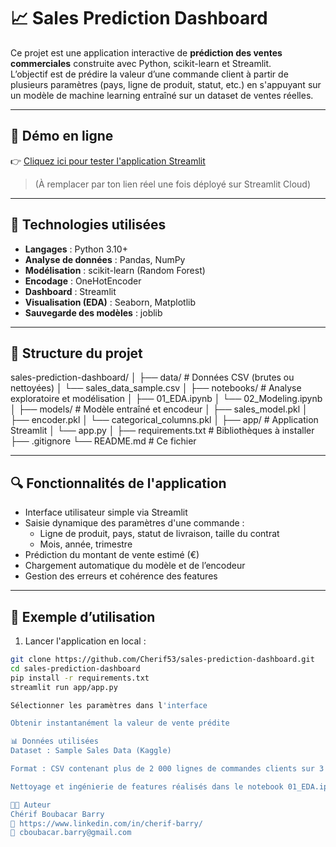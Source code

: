 # 📈 Sales Prediction Dashboard

Ce projet est une application interactive de **prédiction des ventes commerciales** construite avec Python, scikit-learn et Streamlit.  
L’objectif est de prédire la valeur d’une commande client à partir de plusieurs paramètres (pays, ligne de produit, statut, etc.) en s'appuyant sur un modèle de machine learning entraîné sur un dataset de ventes réelles.

---

## 🚀 Démo en ligne

👉 [Cliquez ici pour tester l'application Streamlit](https://your-app-url.streamlit.app)

> (À remplacer par ton lien réel une fois déployé sur Streamlit Cloud)

---

## 🧰 Technologies utilisées

- **Langages** : Python 3.10+
- **Analyse de données** : Pandas, NumPy
- **Modélisation** : scikit-learn (Random Forest)
- **Encodage** : OneHotEncoder
- **Dashboard** : Streamlit
- **Visualisation (EDA)** : Seaborn, Matplotlib
- **Sauvegarde des modèles** : joblib

---

## 📁 Structure du projet

sales-prediction-dashboard/
│
├── data/ # Données CSV (brutes ou nettoyées)
│ └── sales_data_sample.csv
│
├── notebooks/ # Analyse exploratoire et modélisation
│ ├── 01_EDA.ipynb
│ └── 02_Modeling.ipynb
│
├── models/ # Modèle entraîné et encodeur
│ ├── sales_model.pkl
│ ├── encoder.pkl
│ └── categorical_columns.pkl
│
├── app/ # Application Streamlit
│ └── app.py
│
├── requirements.txt # Bibliothèques à installer
├── .gitignore
└── README.md # Ce fichier


---

## 🔍 Fonctionnalités de l'application

- Interface utilisateur simple via Streamlit
- Saisie dynamique des paramètres d'une commande :
  - Ligne de produit, pays, statut de livraison, taille du contrat
  - Mois, année, trimestre
- Prédiction du montant de vente estimé (€)
- Chargement automatique du modèle et de l’encodeur
- Gestion des erreurs et cohérence des features

---

## 🧪 Exemple d’utilisation

1. Lancer l'application en local :
```bash
git clone https://github.com/Cherif53/sales-prediction-dashboard.git 
cd sales-prediction-dashboard
pip install -r requirements.txt
streamlit run app/app.py

Sélectionner les paramètres dans l'interface

Obtenir instantanément la valeur de vente prédite

📊 Données utilisées
Dataset : Sample Sales Data (Kaggle)

Format : CSV contenant plus de 2 000 lignes de commandes clients sur 3 ans

Nettoyage et ingénierie de features réalisés dans le notebook 01_EDA.ipynb

🧑‍💼 Auteur
Chérif Boubacar Barry
🔗 https://www.linkedin.com/in/cherif-barry/ 
📧 cboubacar.barry@gmail.com